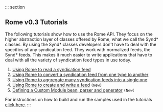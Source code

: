 ::: section
## Rome v0.3 Tutorials

The following tutorials show how to use the Rome API. They focus on the
higher abstraction layer of classes offered by Rome, what we call the
Synd\* classes. By using the Synd\* classes developers don\'t have to
deal with the specifics of any syndication feed. They work with
normalized feeds, the Synd\* feeds. This makes it much easier to write
applications that have to deal with all the variety of syndication feed
types in use today.

1.  [Using Rome to read a syndication
    feed](./RomeV0.3TutorialUsingRomeToReadASyndicationFeed.html)
2.  [Using Rome to convert a syndication feed from one type to
    another](./RomeV0.3TutorialUsingRomeToConvertASyndicationFeedFromOneTypeToAnother.html)
3.  [Using Rome to aggregate many syndication feeds into a single
    one](./RomeV0.3TutorialUsingRomeToAggregateManySyndicationFeedsIntoASingleOne.html)
4.  [Using Rome to create and write a
    feed](./RomeV0.3TutorialUsingRomeToCreateAndWriteASyndicationFeed.html)
    `(New)`
5.  [Defining a Custom Module bean, parser and
    generator](./RomeV0.3TutorialDefiningACustomModuleBeanParserAndGenerator.html)
    `(New)`

For instructions on how to build and run the samples used in the
tutorials [click
here](./RomeV0.3HowToBuildAndRunTheTutorialsSampleCode.html).
:::
